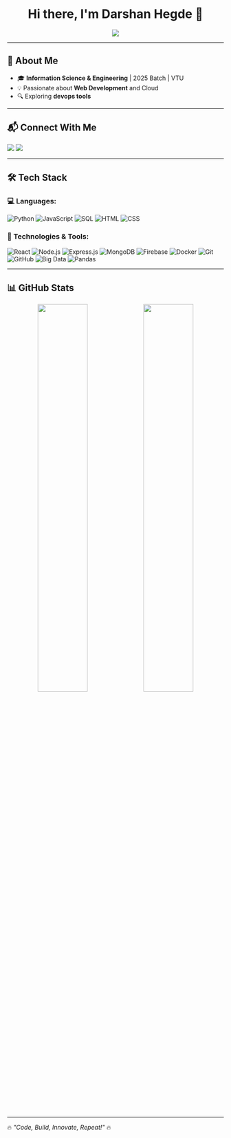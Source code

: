 <h1 align="center">Hi there, I'm Darshan Hegde 👋</h1>

<p align="center">
  <img src="https://readme-typing-svg.herokuapp.com?font=Fira+Code&weight=600&size=22&duration=4000&pause=500&color=F75C7E&center=true&vCenter=true&width=600&lines=Software+Developer;MERN+Stack+Enthusiast;Cloud+and+Devops+Enthusiast;" />
</p>

---

## 🚀 About Me

- 🎓 **Information Science & Engineering** | 2025 Batch | VTU 
- 💡 Passionate about **Web Development** and Cloud 
- 🔍 Exploring **devops tools**  
 

---
## 📬 Connect With Me  
<a href="mailto:darshanhegde990@gmail.com"><img src="https://img.shields.io/badge/Email-%23D14836.svg?style=for-the-badge&logo=gmail&logoColor=white"></a>
<a href="https://www.linkedin.com/in/darshan-hegde-310721228/"><img src="https://img.shields.io/badge/LinkedIn-%230A66C2.svg?style=for-the-badge&logo=linkedin&logoColor=white"></a>

---


## 🛠️ Tech Stack

### 💻 Languages:
![Python](https://img.shields.io/badge/Python-%233776AB.svg?style=flat&logo=python&logoColor=white)
![JavaScript](https://img.shields.io/badge/JavaScript-%23F7DF1E.svg?style=flat&logo=javascript&logoColor=black)
![SQL](https://img.shields.io/badge/SQL-%2307405E.svg?style=flat&logo=sqlite&logoColor=white)
![HTML](https://img.shields.io/badge/HTML5-%23E34F26.svg?style=flat&logo=html5&logoColor=white)
![CSS](https://img.shields.io/badge/CSS3-%231572B6.svg?style=flat&logo=css3&logoColor=white)

### 🔧 Technologies & Tools:
![React](https://img.shields.io/badge/React-%2361DAFB.svg?style=flat&logo=react&logoColor=black)
![Node.js](https://img.shields.io/badge/Node.js-%23339933.svg?style=flat&logo=node.js&logoColor=white)
![Express.js](https://img.shields.io/badge/Express.js-%23404d59.svg?style=flat&logo=express&logoColor=white)
![MongoDB](https://img.shields.io/badge/MongoDB-%2347A248.svg?style=flat&logo=mongodb&logoColor=white)
![Firebase](https://img.shields.io/badge/Firebase-%23FFCA28.svg?style=flat&logo=firebase&logoColor=black)
![Docker](https://img.shields.io/badge/Docker-%230db7ed.svg?style=flat&logo=docker&logoColor=white)
![Git](https://img.shields.io/badge/Git-%23F05032.svg?style=flat&logo=git&logoColor=white)
![GitHub](https://img.shields.io/badge/GitHub-%23181717.svg?style=flat&logo=github&logoColor=white)
![Big Data](https://img.shields.io/badge/Big%20Data-%23007ACC.svg?style=flat&logo=apache&logoColor=white)
![Pandas](https://img.shields.io/badge/Pandas-%23150458.svg?style=flat&logo=pandas&logoColor=white)

---

## 📊 GitHub Stats  
<p align="center">
  <img src="https://github-readme-stats.vercel.app/api?username=DARSHANHEGDE7&show_icons=true&theme=radical" width="48%"/>
  <img src="https://github-readme-streak-stats.herokuapp.com/?user=DARSHANHEGDE7&theme=radical" width="48%"/>
</p>

---


🔥 *"Code, Build, Innovate, Repeat!"* 🔥
